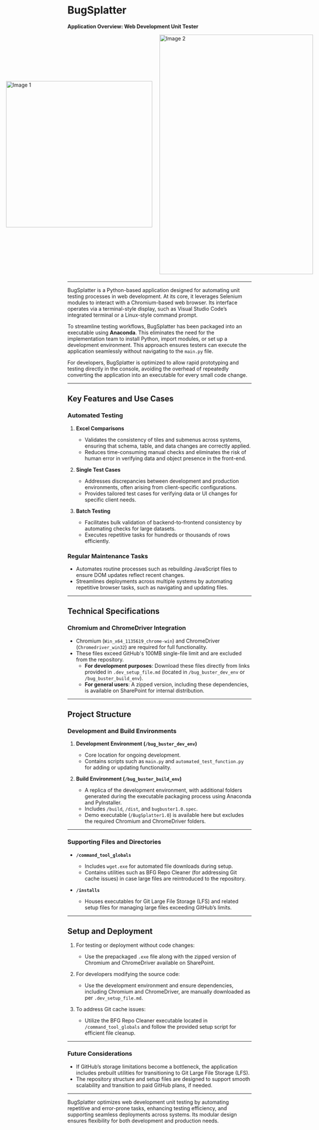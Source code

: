 # BugSplatter  
**Application Overview: Web Development Unit Tester**

<div style="display: flex; justify-content: center; align-items: center; margin-bottom: 20px;">
  <img src="https://github.com/user-attachments/assets/f414617d-bb84-470d-9e21-76e798bab14d" alt="Image 1" style="width: 400px; margin-right: 20px;">
  <img src="https://github.com/user-attachments/assets/66e6ce8f-311d-4fd7-8040-d4db1a9032c0" alt="Image 2" style="width: 420px; height: 655px;">
</div>

---

BugSplatter is a Python-based application designed for automating unit testing processes in web development. At its core, it leverages Selenium modules to interact with a Chromium-based web browser. Its interface operates via a terminal-style display, such as Visual Studio Code’s integrated terminal or a Linux-style command prompt. 

To streamline testing workflows, BugSplatter has been packaged into an executable using **Anaconda**. This eliminates the need for the implementation team to install Python, import modules, or set up a development environment. This approach ensures testers can execute the application seamlessly without navigating to the `main.py` file.  

For developers, BugSplatter is optimized to allow rapid prototyping and testing directly in the console, avoiding the overhead of repeatedly converting the application into an executable for every small code change.

---

## **Key Features and Use Cases**  

### **Automated Testing**
1. **Excel Comparisons**  
   - Validates the consistency of tiles and submenus across systems, ensuring that schema, table, and data changes are correctly applied.  
   - Reduces time-consuming manual checks and eliminates the risk of human error in verifying data and object presence in the front-end.  

2. **Single Test Cases**  
   - Addresses discrepancies between development and production environments, often arising from client-specific configurations.  
   - Provides tailored test cases for verifying data or UI changes for specific client needs.  

3. **Batch Testing**  
   - Facilitates bulk validation of backend-to-frontend consistency by automating checks for large datasets.  
   - Executes repetitive tasks for hundreds or thousands of rows efficiently.  

### **Regular Maintenance Tasks**  
- Automates routine processes such as rebuilding JavaScript files to ensure DOM updates reflect recent changes.  
- Streamlines deployments across multiple systems by automating repetitive browser tasks, such as navigating and updating files.

---

## **Technical Specifications**

### **Chromium and ChromeDriver Integration**  
- Chromium (`Win_x64_1135619_chrome-win`) and ChromeDriver (`Chromedriver_win32`) are required for full functionality.  
- These files exceed GitHub's 100MB single-file limit and are excluded from the repository.  
  - **For development purposes**: Download these files directly from links provided in `.dev_setup_file.md` (located in `/bug_buster_dev_env` or `/bug_buster_build_env`).  
  - **For general users**: A zipped version, including these dependencies, is available on SharePoint for internal distribution.  

---

## **Project Structure**  

### **Development and Build Environments**  
1. **Development Environment (`/bug_buster_dev_env`)**  
   - Core location for ongoing development.  
   - Contains scripts such as `main.py` and `automated_test_function.py` for adding or updating functionality.  

2. **Build Environment (`/bug_buster_build_env`)**  
   - A replica of the development environment, with additional folders generated during the executable packaging process using Anaconda and PyInstaller.  
   - Includes `/build`, `/dist`, and `bugbuster1.0.spec`.  
   - Demo executable (`/BugSplatter1.0`) is available here but excludes the required Chromium and ChromeDriver folders.

---

### **Supporting Files and Directories**  

- **`/command_tool_globals`**  
   - Includes `wget.exe` for automated file downloads during setup.  
   - Contains utilities such as BFG Repo Cleaner (for addressing Git cache issues) in case large files are reintroduced to the repository.  

- **`/installs`**  
   - Houses executables for Git Large File Storage (LFS) and related setup files for managing large files exceeding GitHub’s limits.  

---

## **Setup and Deployment**

1. For testing or deployment without code changes:  
   - Use the prepackaged `.exe` file along with the zipped version of Chromium and ChromeDriver available on SharePoint.  

2. For developers modifying the source code:  
   - Use the development environment and ensure dependencies, including Chromium and ChromeDriver, are manually downloaded as per `.dev_setup_file.md`.  

3. To address Git cache issues:  
   - Utilize the BFG Repo Cleaner executable located in `/command_tool_globals` and follow the provided setup script for efficient file cleanup.  

---

### **Future Considerations**  
- If GitHub’s storage limitations become a bottleneck, the application includes prebuilt utilities for transitioning to Git Large File Storage (LFS).  
- The repository structure and setup files are designed to support smooth scalability and transition to paid GitHub plans, if needed.

---

BugSplatter optimizes web development unit testing by automating repetitive and error-prone tasks, enhancing testing efficiency, and supporting seamless deployments across systems. Its modular design ensures flexibility for both development and production needs.
